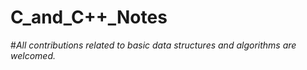 # C_and_C++_Notes
#*All contributions related to basic data structures and algorithms are welcomed.*
